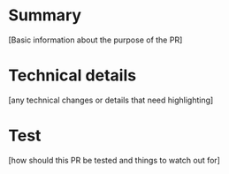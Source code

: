 # Summary
[Basic information about the purpose of the PR]

# Technical details
[any technical changes or details that need highlighting]

# Test
[how should this PR be tested and things to watch out for]
